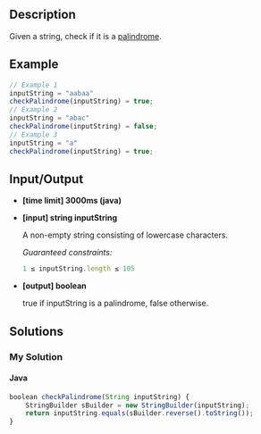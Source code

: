 ## Description

Given a string, check if it is a [palindrome](https://en.wikipedia.org/wiki/Palindrome "Palindrome").

## Example

```Javascript
// Example 1
inputString = "aabaa"
checkPalindrome(inputString) = true;
// Example 2
inputString = "abac"
checkPalindrome(inputString) = false;
// Example 3
inputString = "a"
checkPalindrome(inputString) = true;
```

## Input/Output

- **[time limit] 3000ms (java)** <br>
- **[input] string inputString** <br>

	A non-empty string consisting of lowercase characters.

	*Guaranteed constraints:* <br>
	```Javascript
	1 ≤ inputString.length ≤ 105
	```

- **[output] boolean** <br>

    true if inputString is a palindrome, false otherwise.

## Solutions
### My Solution
#### Java
```Javascript
boolean checkPalindrome(String inputString) {
	StringBuilder sBuilder = new StringBuilder(inputString);
	return inputString.equals(sBuilder.reverse().toString());
}
```

